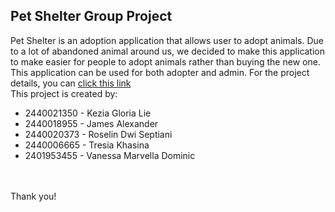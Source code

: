 ## Pet Shelter Group Project
Pet Shelter is an adoption application that allows user to adopt animals. Due to a lot of abandoned animal around us, we decided to make this application to make easier
for people to adopt animals rather than buying the new one. This application can be used for both adopter and admin. For the project details, you can [click this link](https://binusianorg-my.sharepoint.com/personal/vanessa_dominic_binus_ac_id/_layouts/15/guestaccess.aspx?docid=0924e83cc3cd248698c3b5aea673efc8d&authkey=AQ_viz2nrOMocyqp6asxZEQ&e=vpeV6l)
<br> This project is created by:
- 2440021350 - Kezia Gloria Lie
- 2440018955 - James Alexander
- 2440020373 - Roselin Dwi Septiani
- 2440006665 - Tresia Khasina
- 2401953455 - Vanessa Marvella Dominic
<br>
<br> Thank you!
